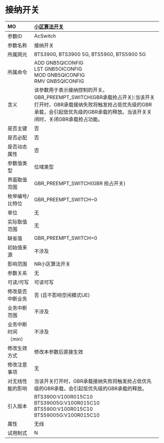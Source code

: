 # 接纳开关<table><thread><tr><th align = "left">MO</th><th align = "left"><a href = "index.html#接纳开关-9">小区算法开关</a></td></tr></thread><tbody><tr><td>参数ID</td><td>AcSwitch</td></tr><tr><td>参数名称</td><td>接纳开关</td></tr><tr><td>所属网元</td><td>BTS3900, BTS3900 5G, BTS5900, BTS5900 5G</td></tr><tr><td>所属命令</td><td>ADD GNB5QICONFIG<br>LST GNB5OICONFIG<br>MOD GNB5QICONFIG<br>RMV GNB5QICONFIG</td></tr><tr><td>含义</td><td>该参数用于表示接纳控制的开关。
GBR_PREEMPT_SWITCH(GBR承载抢占开关):当该开关打开时，GBR承载接纳失败将触发抢占低优先级的GBR承载，会引起低优先级的GBR承载的释放。当该开关关闭时，关闭GBR承载抢占功能。</td></tr><tr><td>是否主键</td><td>否</td></tr><tr><td>是否必配</td><td>否</td></tr><tr><td>是否动态属性</td><td>否</td></tr><tr><td>参数值类型</td><td>位域类型</td></tr><tr><td>界面取值范围</td><td>GBR_PREEMPT_SWITCH(GBR 抢占开关)</td></tr><tr><td>枚举编号/比特位</td><td>GBR_PREEMPT_SWITCH~0</td></tr><tr><td>单位</td><td>无</td></tr><tr><td>实际取值范围</td><td>无</td></tr><tr><td>缺省值</td><td>GBR_PREEMPT_SWITCH=0</td></tr><tr><td>初始值来源</td><td>不涉及</td></tr><tr><td>影响范围</td><td>NR小区算法开关</td></tr><tr><td>参数关系</td><td>无</td></tr><tr><td>可读/可写</td><td>可读可写</td></tr><tr><td>修改是否中断业务</td><td>否 (且不影响空闲模式UE)</td></tr><tr><td>业务中断范围</td><td>不涉及</td></tr><tr><td>业务中断时间（min）</td><td>不涉及</td></tr><tr><td>修改生效方式</td><td>修改本参数后直接生效</td></tr><tr><td>修改注意事项</td><td>无</td></tr><tr><td>对无线性能的影响</td><td>当该开关打开时，GBR承载接纳失败将触发抢占低优先级的GBR承载，会引起低优先级的GBR承载的释放。</td></tr><tr><td>引入版本</td><td>BTS3900:V100R015C10<br>BTS39005G:V100R015C10<br>BTS5900:V100R015C10<br>BTS59005G:V100R015C10</td></tr><tr><td>属性</td><td>无线</td></tr><tr><td>试用制式</td><td>N</td></tr></tbody></table>